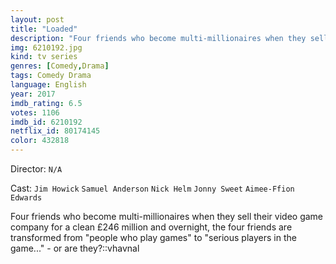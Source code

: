 ```yaml
---
layout: post
title: "Loaded"
description: "Four friends who become multi-millionaires when they sell their video game company for a clean £246 million and overnight, the four friends are transformed from people who play games to serious players in the game... - or are they?::vhavnal.."
img: 6210192.jpg
kind: tv series
genres: [Comedy,Drama]
tags: Comedy Drama 
language: English
year: 2017
imdb_rating: 6.5
votes: 1106
imdb_id: 6210192
netflix_id: 80174145
color: 432818
---
```

Director: `N/A`  

Cast: `Jim Howick` `Samuel Anderson` `Nick Helm` `Jonny Sweet` `Aimee-Ffion Edwards` 

Four friends who become multi-millionaires when they sell their video game company for a clean £246 million and overnight, the four friends are transformed from "people who play games" to "serious players in the game..." - or are they?::vhavnal